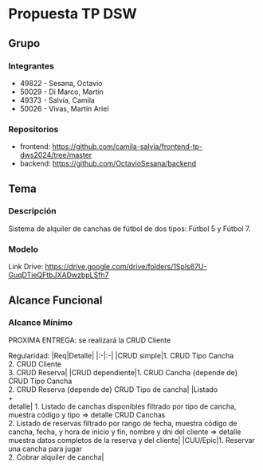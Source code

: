 # Propuesta TP DSW

## Grupo
### Integrantes
* 49822 - Sesana, Octavio
* 50029 - Di Marco, Martin
* 49373 - Salvía, Camila
* 50026 - Vivas, Martin Ariel

### Repositorios
* frontend: https://github.com/camila-salvia/frontend-tp-dws2024/tree/master
* backend: https://github.com/OctavioSesana/backend

## Tema
### Descripción
Sistema de alquiler de canchas de fútbol de dos tipos: Fútbol 5 y Fútbol 7.

### Modelo

Link Drive: https://drive.google.com/drive/folders/1Spls67U-GuqDTieQFtbJXADwzbpLSfh7


## Alcance Funcional 

### Alcance Mínimo
PROXIMA ENTREGA: se realizará la CRUD Cliente

Regularidad:
|Req|Detalle|
|:-|:-|
|CRUD simple|1. CRUD Tipo Cancha<br>2. CRUD Cliente<br>3. CRUD Reserva|
|CRUD dependiente|1. CRUD Cancha {depende de} CRUD Tipo Cancha<br>2. CRUD Reserva {depende de} CRUD Tipo de cancha|
|Listado<br>+<br>detalle| 1. Listado de canchas disponibles filtrado por tipo de cancha, muestra código y tipo => detalle CRUD Canchas<br> 2. Listado de reservas filtrado por rango de fecha, muestra código de cancha, fecha, y hora de inicio y fin, nombre y dni del cliente => detalle muestra datos completos de la reserva y del cliente|
|CUU/Epic|1. Reservar una cancha para jugar<br>2. Cobrar alquiler de cancha|


